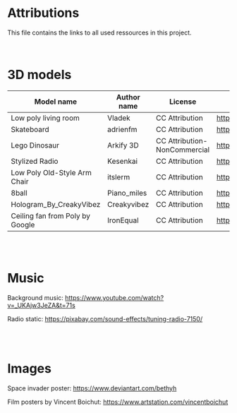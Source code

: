 #  Attributions

This file contains the links to all used ressources in this project.

<br>

# 3D models

|   Model name                       |    Author name  |    License                       |    Model link                                                    |
|------------------------------------|-----------------|----------------------------------|------------------------------------------------------------------|
|   Low poly living room             |    Vladek       |    CC Attribution                |   https://sketchfab.com/models/df179eebec234798aa7fbe6c7eaf492a  |
|   Skateboard                       |    adrienfm     |    CC Attribution                |   https://sketchfab.com/models/3ef5b607164848f995fe6b5071ac2192  |
|   Lego Dinosaur                    |   Arkify 3D     |    CC Attribution-NonCommercial  |   https://sketchfab.com/models/d8fdadc7e4ca48c2b5a3b4eeace950ff  |
|   Stylized Radio                   |    Kesenkai     |    CC Attribution                |   https://sketchfab.com/models/59febdfb0699451bb3614c1105ca777d  |
|   Low Poly  Old-Style Arm Chair    |    itslerm      |    CC Attribution                |   https://sketchfab.com/models/cd37a31a97cd4958b511870d5645b967  |
|   8ball                            |    Piano_miles  |    CC Attribution                |   https://sketchfab.com/models/24c9f151905248258a9b5037e6bc9ab3  |
|   Hologram_By_CreakyVibez          |    Creakyvibez  |    CC Attribution                |   https://sketchfab.com/models/7241232d782c403998ff49d86dd5fd44  |
|   Ceiling fan from Poly by Google  |    IronEqual    |    CC Attribution                |   https://sketchfab.com/models/abdc43d3517243b5bb0bb507714e63cb  |


<br><br>
# Music

Background music: https://www.youtube.com/watch?v=_UKAjw3JeZA&t=71s

Radio static: https://pixabay.com/sound-effects/tuning-radio-7150/

<br><br>

# Images

Space invader poster: https://www.deviantart.com/bethyh

Film posters by Vincent Boichut: https://www.artstation.com/vincentboichut